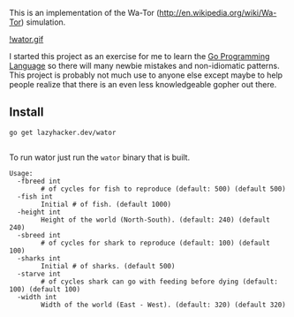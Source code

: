 This is an implementation of the  Wa-Tor (http://en.wikipedia.org/wiki/Wa-Tor)
simulation.

[!wator.gif](wator.gif)

I started this project as an exercise for me to learn the
[Go Programming Language](http://golang.org) so there will many newbie mistakes
and non-idiomatic patterns.  This project is probably not much use to anyone
else except maybe to help people realize that there is an even less
knowledgeable gopher out there.

## Install

`go get lazyhacker.dev/wator`

##

To run wator just run the `wator` binary that is built.

```
Usage:
  -fbreed int
    	# of cycles for fish to reproduce (default: 500) (default 500)
  -fish int
    	Initial # of fish. (default 1000)
  -height int
    	Height of the world (North-South). (default: 240) (default 240)
  -sbreed int
    	# of cycles for shark to reproduce (default: 100) (default 100)
  -sharks int
    	Initial # of sharks. (default 500)
  -starve int
    	# of cycles shark can go with feeding before dying (default: 100) (default 100)
  -width int
    	Width of the world (East - West). (default: 320) (default 320)
```
